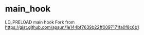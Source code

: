 # main_hook
LD_PRELOAD main hook
Fork from https://gist.github.com/apsun/1e144bf7639b22ff0097171fa0f8c6b1
